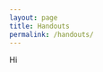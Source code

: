```yaml
---
layout: page
title: Handouts
permalink: /handouts/
---
```


Hi


[jekyll-organization]: https://github.com/jekyll
